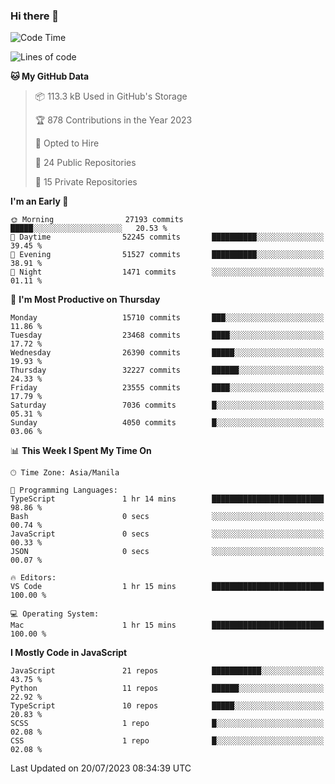 ### Hi there 👋

<!--START_SECTION:waka-->
![Code Time](http://img.shields.io/badge/Code%20Time-336%20hrs%2014%20mins-blue)

![Lines of code](https://img.shields.io/badge/From%20Hello%20World%20I%27ve%20Written-58.4%20million%20lines%20of%20code-blue)

**🐱 My GitHub Data** 

> 📦 113.3 kB Used in GitHub's Storage 
 > 
> 🏆 878 Contributions in the Year 2023
 > 
> 💼 Opted to Hire
 > 
> 📜 24 Public Repositories 
 > 
> 🔑 15 Private Repositories 
 > 
**I'm an Early 🐤** 

```text
🌞 Morning                27193 commits       █████░░░░░░░░░░░░░░░░░░░░   20.53 % 
🌆 Daytime                52245 commits       ██████████░░░░░░░░░░░░░░░   39.45 % 
🌃 Evening                51527 commits       ██████████░░░░░░░░░░░░░░░   38.91 % 
🌙 Night                  1471 commits        ░░░░░░░░░░░░░░░░░░░░░░░░░   01.11 % 
```
📅 **I'm Most Productive on Thursday** 

```text
Monday                   15710 commits       ███░░░░░░░░░░░░░░░░░░░░░░   11.86 % 
Tuesday                  23468 commits       ████░░░░░░░░░░░░░░░░░░░░░   17.72 % 
Wednesday                26390 commits       █████░░░░░░░░░░░░░░░░░░░░   19.93 % 
Thursday                 32227 commits       ██████░░░░░░░░░░░░░░░░░░░   24.33 % 
Friday                   23555 commits       ████░░░░░░░░░░░░░░░░░░░░░   17.79 % 
Saturday                 7036 commits        █░░░░░░░░░░░░░░░░░░░░░░░░   05.31 % 
Sunday                   4050 commits        █░░░░░░░░░░░░░░░░░░░░░░░░   03.06 % 
```


📊 **This Week I Spent My Time On** 

```text
🕑︎ Time Zone: Asia/Manila

💬 Programming Languages: 
TypeScript               1 hr 14 mins        █████████████████████████   98.86 % 
Bash                     0 secs              ░░░░░░░░░░░░░░░░░░░░░░░░░   00.74 % 
JavaScript               0 secs              ░░░░░░░░░░░░░░░░░░░░░░░░░   00.33 % 
JSON                     0 secs              ░░░░░░░░░░░░░░░░░░░░░░░░░   00.07 % 

🔥 Editors: 
VS Code                  1 hr 15 mins        █████████████████████████   100.00 % 

💻 Operating System: 
Mac                      1 hr 15 mins        █████████████████████████   100.00 % 
```

**I Mostly Code in JavaScript** 

```text
JavaScript               21 repos            ███████████░░░░░░░░░░░░░░   43.75 % 
Python                   11 repos            ██████░░░░░░░░░░░░░░░░░░░   22.92 % 
TypeScript               10 repos            █████░░░░░░░░░░░░░░░░░░░░   20.83 % 
SCSS                     1 repo              █░░░░░░░░░░░░░░░░░░░░░░░░   02.08 % 
CSS                      1 repo              █░░░░░░░░░░░░░░░░░░░░░░░░   02.08 % 
```




 Last Updated on 20/07/2023 08:34:39 UTC
<!--END_SECTION:waka-->
